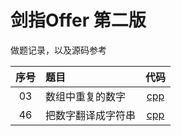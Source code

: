 # 剑指Offer 第二版

做题记录，以及源码参考

| 序号 | 题目 | 代码 |
| :----: | :----- | :----: |
| 03 | 数组中重复的数字 | [cpp](03/main.cpp) |
| 46 | 把数字翻译成字符串 | [cpp](46/main.cpp) |
